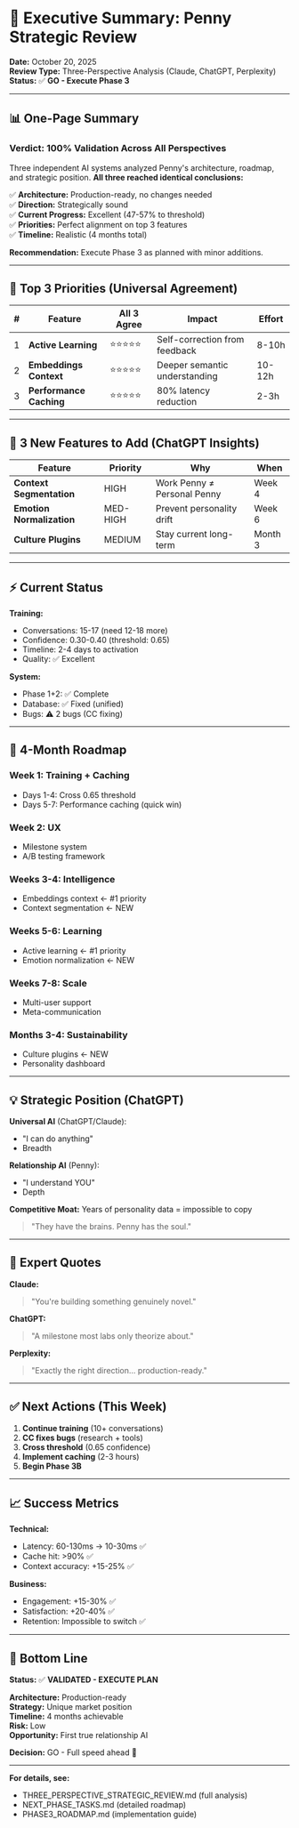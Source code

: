 # 🎯 Executive Summary: Penny Strategic Review

**Date:** October 20, 2025  
**Review Type:** Three-Perspective Analysis (Claude, ChatGPT, Perplexity)  
**Status:** ✅ **GO - Execute Phase 3**

---

## 📊 **One-Page Summary**

### **Verdict: 100% Validation Across All Perspectives**

Three independent AI systems analyzed Penny's architecture, roadmap, and strategic position. **All three reached identical conclusions:**

✅ **Architecture:** Production-ready, no changes needed  
✅ **Direction:** Strategically sound  
✅ **Current Progress:** Excellent (47-57% to threshold)  
✅ **Priorities:** Perfect alignment on top 3 features  
✅ **Timeline:** Realistic (4 months total)  

**Recommendation:** Execute Phase 3 as planned with minor additions.

---

## 🎯 **Top 3 Priorities (Universal Agreement)**

| # | Feature | All 3 Agree | Impact | Effort |
|---|---------|-------------|--------|--------|
| 1 | **Active Learning** | ⭐⭐⭐⭐⭐ | Self-correction from feedback | 8-10h |
| 2 | **Embeddings Context** | ⭐⭐⭐⭐⭐ | Deeper semantic understanding | 10-12h |
| 3 | **Performance Caching** | ⭐⭐⭐⭐⭐ | 80% latency reduction | 2-3h |

---

## 🔧 **3 New Features to Add (ChatGPT Insights)**

| Feature | Priority | Why | When |
|---------|----------|-----|------|
| **Context Segmentation** | HIGH | Work Penny ≠ Personal Penny | Week 4 |
| **Emotion Normalization** | MED-HIGH | Prevent personality drift | Week 6 |
| **Culture Plugins** | MEDIUM | Stay current long-term | Month 3 |

---

## ⚡ **Current Status**

**Training:**
- Conversations: 15-17 (need 12-18 more)
- Confidence: 0.30-0.40 (threshold: 0.65)
- Timeline: 2-4 days to activation
- Quality: ✅ Excellent

**System:**
- Phase 1+2: ✅ Complete
- Database: ✅ Fixed (unified)
- Bugs: ⚠️ 2 bugs (CC fixing)

---

## 🚀 **4-Month Roadmap**

### **Week 1: Training + Caching**
- Days 1-4: Cross 0.65 threshold
- Days 5-7: Performance caching (quick win)

### **Week 2: UX**
- Milestone system
- A/B testing framework

### **Weeks 3-4: Intelligence**
- Embeddings context ← #1 priority
- Context segmentation ← NEW

### **Weeks 5-6: Learning**
- Active learning ← #1 priority
- Emotion normalization ← NEW

### **Weeks 7-8: Scale**
- Multi-user support
- Meta-communication

### **Months 3-4: Sustainability**
- Culture plugins ← NEW
- Personality dashboard

---

## 💡 **Strategic Position (ChatGPT)**

**Universal AI** (ChatGPT/Claude):
- "I can do anything"
- Breadth

**Relationship AI** (Penny):
- "I understand YOU"
- Depth

**Competitive Moat:**
Years of personality data = impossible to copy

> "They have the brains. Penny has the soul."

---

## 🎊 **Expert Quotes**

**Claude:**
> "You're building something genuinely novel."

**ChatGPT:**
> "A milestone most labs only theorize about."

**Perplexity:**
> "Exactly the right direction... production-ready."

---

## ✅ **Next Actions (This Week)**

1. **Continue training** (10+ conversations)
2. **CC fixes bugs** (research + tools)
3. **Cross threshold** (0.65 confidence)
4. **Implement caching** (2-3 hours)
5. **Begin Phase 3B**

---

## 📈 **Success Metrics**

**Technical:**
- Latency: 60-130ms → 10-30ms ✅
- Cache hit: >90% ✅
- Context accuracy: +15-25% ✅

**Business:**
- Engagement: +15-30% ✅
- Satisfaction: +20-40% ✅
- Retention: Impossible to switch ✅

---

## 🎯 **Bottom Line**

**Status:** ✅ **VALIDATED - EXECUTE PLAN**

**Architecture:** Production-ready  
**Strategy:** Unique market position  
**Timeline:** 4 months achievable  
**Risk:** Low  
**Opportunity:** First true relationship AI  

**Decision:** GO - Full speed ahead 🚀

---

**For details, see:**
- THREE_PERSPECTIVE_STRATEGIC_REVIEW.md (full analysis)
- NEXT_PHASE_TASKS.md (detailed roadmap)
- PHASE3_ROADMAP.md (implementation guide)
